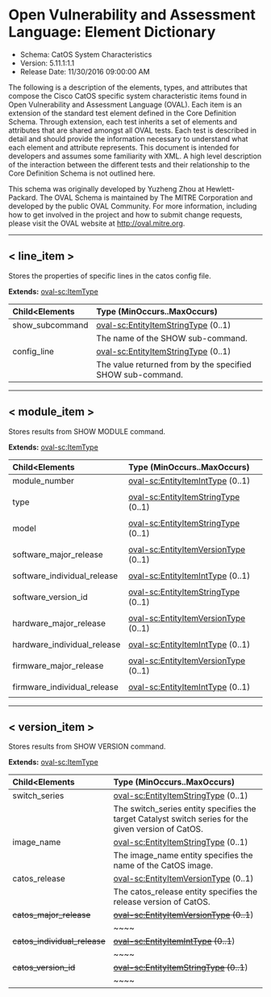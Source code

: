 # Open Vulnerability and Assessment Language: Element Dictionary

* Schema: CatOS System Characteristics  
* Version: 5.11.1:1.1  
* Release Date: 11/30/2016 09:00:00 AM

The following is a description of the elements, types, and attributes that compose the Cisco CatOS specific system characteristic items found in Open Vulnerability and Assessment Language (OVAL). Each item is an extension of the standard test element defined in the Core Definition Schema. Through extension, each test inherits a set of elements and attributes that are shared amongst all OVAL tests. Each test is described in detail and should provide the information necessary to understand what each element and attribute represents. This document is intended for developers and assumes some familiarity with XML. A high level description of the interaction between the different tests and their relationship to the Core Definition Schema is not outlined here.

This schema was originally developed by Yuzheng Zhou at Hewlett-Packard. The OVAL Schema is maintained by The MITRE Corporation and developed by the public OVAL Community. For more information, including how to get involved in the project and how to submit change requests, please visit the OVAL website at http://oval.mitre.org.

______________
  
## <a name="line_item"></a>< line_item >

Stores the properties of specific lines in the catos config file.

**Extends:** [oval-sc:ItemType](oval-system-characteristics-schema.md#ItemType) 

| Child<Elements | Type (MinOccurs..MaxOccurs) |  
|:-------------- |:--------------------------- |  
| show_subcommand | [oval-sc:EntityItemStringType](oval-system-characteristics-schema.md#EntityItemStringType)  (0..1) |  
||<div>The name of the SHOW sub-command.</div>|  
| config_line | [oval-sc:EntityItemStringType](oval-system-characteristics-schema.md#EntityItemStringType)  (0..1) |  
||<div>The value returned from by the specified SHOW sub-command.</div>|  
  
______________
  
## <a name="module_item"></a>< module_item >

Stores results from SHOW MODULE command.

**Extends:** [oval-sc:ItemType](oval-system-characteristics-schema.md#ItemType) 

| Child<Elements | Type (MinOccurs..MaxOccurs) |  
|:-------------- |:--------------------------- |  
| module_number | [oval-sc:EntityItemIntType](oval-system-characteristics-schema.md#EntityItemIntType)  (0..1) |  
||<div></div>|  
| type | [oval-sc:EntityItemStringType](oval-system-characteristics-schema.md#EntityItemStringType)  (0..1) |  
||<div></div>|  
| model | [oval-sc:EntityItemStringType](oval-system-characteristics-schema.md#EntityItemStringType)  (0..1) |  
||<div></div>|  
| software_major_release | [oval-sc:EntityItemVersionType](oval-system-characteristics-schema.md#EntityItemVersionType)  (0..1) |  
||<div></div>|  
| software_individual_release | [oval-sc:EntityItemIntType](oval-system-characteristics-schema.md#EntityItemIntType)  (0..1) |  
||<div></div>|  
| software_version_id | [oval-sc:EntityItemStringType](oval-system-characteristics-schema.md#EntityItemStringType)  (0..1) |  
||<div></div>|  
| hardware_major_release | [oval-sc:EntityItemVersionType](oval-system-characteristics-schema.md#EntityItemVersionType)  (0..1) |  
||<div></div>|  
| hardware_individual_release | [oval-sc:EntityItemIntType](oval-system-characteristics-schema.md#EntityItemIntType)  (0..1) |  
||<div></div>|  
| firmware_major_release | [oval-sc:EntityItemVersionType](oval-system-characteristics-schema.md#EntityItemVersionType)  (0..1) |  
||<div></div>|  
| firmware_individual_release | [oval-sc:EntityItemIntType](oval-system-characteristics-schema.md#EntityItemIntType)  (0..1) |  
||<div></div>|  
  
______________
  
## <a name="version_item"></a>< version_item >

Stores results from SHOW VERSION command.

**Extends:** [oval-sc:ItemType](oval-system-characteristics-schema.md#ItemType) 

| Child<Elements | Type (MinOccurs..MaxOccurs) |  
|:-------------- |:--------------------------- |  
| switch_series | [oval-sc:EntityItemStringType](oval-system-characteristics-schema.md#EntityItemStringType)  (0..1) |  
||<div>The switch_series entity specifies the target Catalyst switch series for the given version of CatOS.</div>|  
| image_name | [oval-sc:EntityItemStringType](oval-system-characteristics-schema.md#EntityItemStringType)  (0..1) |  
||<div>The image_name entity specifies the name of the CatOS image.</div>|  
| catos_release | [oval-sc:EntityItemVersionType](oval-system-characteristics-schema.md#EntityItemVersionType)  (0..1) |  
||<div>The catos_release entity specifies the release version of CatOS.</div>|  
| ~~catos_major_release~~ | ~~[oval-sc:EntityItemVersionType](oval-system-characteristics-schema.md#EntityItemVersionType)  (0..1~~) |  
||~~~~|  
| ~~catos_individual_release~~ | ~~[oval-sc:EntityItemIntType](oval-system-characteristics-schema.md#EntityItemIntType)  (0..1~~) |  
||~~~~|  
| ~~catos_version_id~~ | ~~[oval-sc:EntityItemStringType](oval-system-characteristics-schema.md#EntityItemStringType)  (0..1~~) |  
||~~~~|  
  
